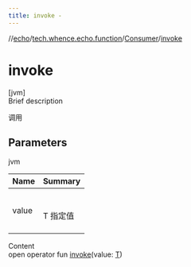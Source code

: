 ```yaml
---
title: invoke -
---
```

//[echo](../../index.md)/[tech.whence.echo.function](../index.md)/[Consumer](index.md)/[invoke](invoke.md)



# invoke  
[jvm]  
Brief description  


调用



## Parameters  
  
jvm  
  
|  Name|  Summary| 
|---|---|
| value| <br><br>T 指定值<br><br>
  
  
Content  
open operator fun [invoke](invoke.md)(value: [T](index.md))  



